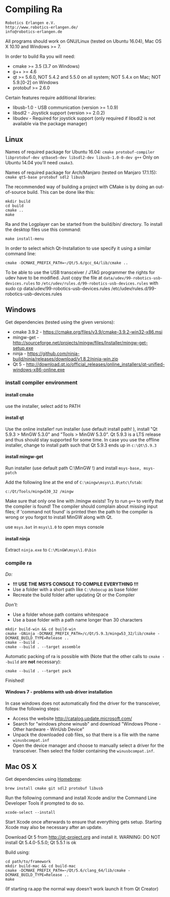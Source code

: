 # Compiling Ra

    Robotics Erlangen e.V.
    http://www.robotics-erlangen.de/
    info@robotics-erlangen.de


All programs should work on GNU/Linux (tested on Ubuntu 16.04), Mac OS X 10.10 and Windows >= 7.

In order to build Ra you will need:
 * cmake >= 3.5 (3.7 on Windows)
 * g++ >= 4.6
 * qt >= 5.6.0, NOT 5.4.2 and 5.5.0 on all system; NOT 5.4.x on Mac; NOT 5.9.[0-2] on Windows
 * protobuf >= 2.6.0

Certain features require additional libraries:
 * libusb-1.0 - USB communication (version >= 1.0.9)
 * libsdl2 - Joystick support (version >= 2.0.2)
 * libudev - Required for joystick support (only required if libsdl2 is not available via the package manager)

## Linux
Names of required package for Ubuntu 16.04: `cmake protobuf-compiler libprotobuf-dev qtbase5-dev libsdl2-dev libusb-1.0-0-dev g++`
Only on Ubuntu 14.04 you'll need `cmake3`.

Names of required package for Arch/Manjaro (tested on Manjaro 17.1.15): `cmake qt5-base protobuf sdl2 libusb`

The recommended way of building a project with CMake is by doing an
out-of-source build. This can be done like this:

```
mkdir build
cd build
cmake ..
make
```

Ra and the Logplayer can be started from the build/bin/ directory.
To install the desktop files use this command:
```
make install-menu
```

In order to select which Qt-Installation to use specify it using a similar command line:
```
cmake -DCMAKE_PREFIX_PATH=~/Qt/5.6/gcc_64/lib/cmake ..
```

To be able to use the USB transceiver / JTAG programmer the rights for udev have to be modified.
Just copy the file at `data/udev/99-robotics-usb-devices.rules` to `/etc/udev/rules.d/99-robotics-usb-devices.rules`
with sudo cp data/udev/99-robotics-usb-devices.rules /etc/udev/rules.d/99-robotics-usb-devices.rules

## Windows
Get dependencies (tested using the given versions):
* cmake 3.9.2 - https://cmake.org/files/v3.9/cmake-3.9.2-win32-x86.msi
* mingw-get - http://sourceforge.net/projects/mingw/files/Installer/mingw-get-setup.exe
* ninja - https://github.com/ninja-build/ninja/releases/download/v1.8.2/ninja-win.zip
* Qt 5 - http://download.qt.io/official_releases/online_installers/qt-unified-windows-x86-online.exe

### install compiler environment

#### install cmake
use the installer, select add to PATH

#### install qt
Use the online installer! run installer (use default install path! ), install "Qt 5.9.3 > MinGW 5.3.0" and "Tools > MinGW 5.3.0". Qt 5.9.3 is a LTS release and thus should stay supported for some time.
In case you use the offline installer, change to install path such that Qt 5.9.3 ends up in `c:\Qt\5.9.3`

#### install mingw-get
Run installer (use default path C:\MinGW !) and install `msys-base, msys-patch`

Add the following line at the end of `C:\mingw\msys\1.0\etc\fstab`:
```
c:/Qt/Tools/mingw530_32 /mingw
```
Make sure that only one line with /mingw exists! Try to run `g++` to verify that the compiler is found!
The compiler should complain about missing input files; if 'command not found' is printed then the path
to the compiler is wrong or you forgot to install MinGW along with Qt.

use `msys.bat` in `msys\1.0` to open msys console

#### install ninja
Extract `ninja.exe` to `C:\MinGW\msys\1.0\bin`

### compile ra
*Do:*
- **!!! USE THE MSYS CONSOLE TO COMPILE EVERYTHING !!!**
- Use a folder with a short path like `C:\Robocup` as base folder
- Recreate the build folder after updating Qt or the Compiler

*Don't:*
- Use a folder whose path contains whitespace
- Use a base folder with a path name longer than 30 characters

```
mkdir build-win && cd build-win
cmake -GNinja -DCMAKE_PREFIX_PATH=/c/Qt/5.9.3/mingw53_32/lib/cmake -DCMAKE_BUILD_TYPE=Release ..
cmake --build .
cmake --build . --target assemble
```

Automatic packing of ra is possible with (Note that the other calls to `cmake --build` are **not** necessary):
```
cmake --build . --target pack
```

Finished!


#### Windows 7 - problems with usb driver installation
In case windows does not automatically find the driver for the transceiver, follow
the following steps:
- Access the website http://catalog.update.microsoft.com/
- Search for "windows phone winusb" and download "Windows Phone - Other hardware - WinUsb Device"
- Unpack the downloaded _cab_ files, so that there is a file with the name `winusbcompat.inf`
- Open the device manager and choose to manually select a driver for the transceiver.
  Then select the folder containing the `winusbcompat.inf`.


## Mac OS X
Get dependencies using [Homebrew](http://brew.sh):
```
brew install cmake git sdl2 protobuf libusb
```
Run the following command and install Xcode and/or the Command Line Developer Tools if prompted to do so.
```
xcode-select --install
```
Start Xcode once afterwards to ensure that everything gets setup. Starting Xcode may also be necessary after an update.

Download Qt 5 from http://qt-project.org and install it.
WARNING: DO NOT install Qt 5.4.0-5.5.0; Qt 5.5.1 is ok

Build using:
```
cd path/to/framework
mkdir build-mac && cd build-mac
cmake -DCMAKE_PREFIX_PATH=~/Qt/5.6/clang_64/lib/cmake -DCMAKE_BUILD_TYPE=Release ..
make
```

(If starting ra.app the normal way doesn't work launch it from Qt Creator)
